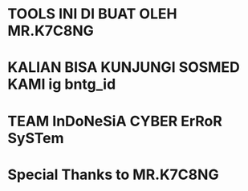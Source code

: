 # TOOLS INI DI BUAT OLEH MR.K7C8NG
# KALIAN BISA KUNJUNGI SOSMED KAMI ig bntg_id
# TEAM InDoNeSiA CYBER ErRoR SySTem
# Special Thanks to MR.K7C8NG
